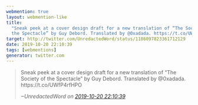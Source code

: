 ```yaml
---
webmention: true
layout: webmention-like
title:
  "Sneak peek at a cover design draft for a new translation of “The Society of
  the Spectacle” by Guy Debord. Translated by @0xadada. https://t.co/UWfP4rfHPO"
target: http://twitter.com/UnredactedWord/status/1186097823361712129
date: 2019-10-20 22:10:39
tags: [webmentions]
generator: twitter.com
---
```


<blockquote class="external-citation">
  <p>
    Sneak peek at a cover design draft for a new translation of “The Society of the Spectacle” by Guy Debord. Translated by @0xadada. https://t.co/UWfP4rfHPO
  </p>
  <cite>‒<span class="p-author p-name">UnredactedWord</span>
    on
    <a href="http://twitter.com/UnredactedWord/status/1186097823361712129" rel="external nofollow" target="_blank">2019-10-20 22:10:39</a>
  </cite>
</blockquote>
